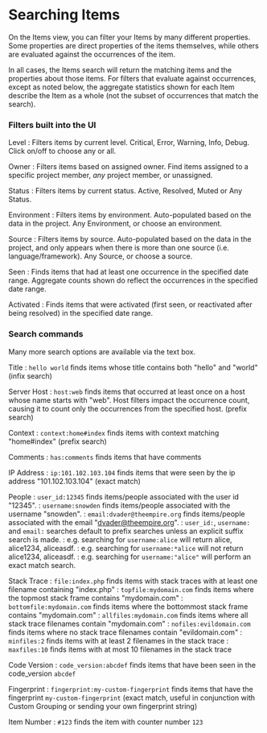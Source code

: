 # Searching Items

On the Items view, you can filter your Items by many different properties. Some properties are
direct properties of the items themselves, while others are evaluated against the occurrences of the
item.

In all cases, the Items search will return the matching items and the properties about those items.
For filters that evaluate against occurrences, except as noted below, the aggregate statistics shown
for each Item describe the Item as a whole (not the subset of occurrences that match the search).

### Filters built into the UI

Level
: Filters items by current level. Critical, Error, Warning, Info, Debug. Click on/off to choose
  any or all.
 
Owner
: Filters items based on assigned owner. Find items assigned to a specific project member, _any_ project member, or unassigned.

Status
: Filters items by current status. Active, Resolved, Muted or Any Status.

Environment
: Filters items by environment. Auto-populated based on the data in the project. Any Environment,
  or choose an environment.

Source
: Filters items by source. Auto-populated based on the data in the project, and only appears when
  there is more than one source (i.e. language/framework). Any Source, or choose a source.

Seen
: Finds items that had at least one occurrence in the specified date range. Aggregate counts shown
  do reflect the occurrences in the specified date range.

Activated
: Finds items that were activated (first seen, or reactivated after being resolved) in the specified
  date range.

### Search commands

Many more search options are available via the text box.

Title
:  `hello world` finds items whose title contains both "hello" and "world" (infix search)

Server Host
: `host:web` finds items that occurred at least once on a host whose name starts with "web". Host filters impact the occurrence count, causing it to count only the occurrences from the specified host.
  (prefix search)

Context
: `context:home#index` finds items with context matching "home#index" (prefix search)

Comments
: `has:comments` finds items that have comments

IP Address
: `ip:101.102.103.104` finds items that were seen by the ip address "101.102.103.104" (exact match)

People
: `user_id:12345` finds items/people associated with the user id "12345".
: `username:snowden` finds items/people associated with the username "snowden".
: `email:dvader@theempire.org` finds items/people associated with the email "dvader@theempire.org".
: `user_id:`, `username:` and `email:` searches default to prefix searches unless an explicit suffix
  search is made.
: e.g. searching for `username:alice` will return alice, alice1234, aliceasdf.
: e.g. searching for `username:*alice` will not return alice1234, aliceasdf.
: e.g. searching for `username:"alice"` will perform an exact match search.

Stack Trace
: `file:index.php` finds items with stack traces with at least one filename containing "index.php"
: `topfile:mydomain.com` finds items where the topmost stack frame contains "mydomain.com"
: `bottomfile:mydomain.com` finds items where the bottommost stack frame contains "mydomain.com"
: `allfiles:mydomain.com` finds items where all stack trace filenames contain "mydomain.com"
: `nofiles:evildomain.com` finds items where no stack trace filenames contain "evildomain.com"
: `minfiles:2` finds items with at least 2 filenames in the stack trace
: `maxfiles:10` finds items with at most 10 filenames in the stack trace

Code Version
: `code_version:abcdef` finds items that have been seen in the code_version `abcdef`

Fingerprint
: `fingerprint:my-custom-fingerprint` finds items that have the fingerprint `my-custom-fingerprint` (exact match, useful in conjunction with Custom Grouping or sending your own fingerprint string)

Item Number
: `#123` finds the item with counter number `123`
